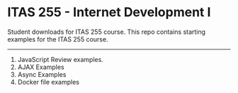 # ITAS 255 - Internet Development I
Student downloads for ITAS 255 course. This repo contains starting examples for the ITAS 255 course.
___
1. JavaScript Review examples.
2. AJAX Examples
3. Async Examples
4. Docker file examples


